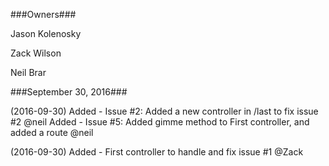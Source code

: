 ###Owners###

Jason Kolenosky

Zack Wilson

Neil Brar

###September 30, 2016###

(2016-09-30)
    Added - Issue #2: Added a new controller in /last to fix issue #2 @neil
    Added - Issue #5: Added gimme method to First controller, and added a 
                      route @neil 

(2016-09-30)
    Added - First controller to handle and fix issue #1 @Zack